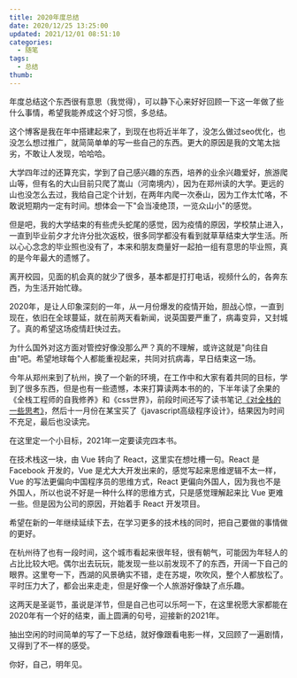 ```yaml
---
title: 2020年度总结
date: 2020/12/25 13:25:00
updated: 2021/12/01 08:51:10
categories: 
  - 随笔
tags: 
  - 总结
thumb: 
---
```






年度总结这个东西很有意思（我觉得），可以静下心来好好回顾一下这一年做了些什么事情，希望我能养成这个好习惯，多总结。

<!-- more -->

这个博客是我在年中搭建起来了，到现在也将近半年了，没怎么做过seo优化，也没怎么想过推广，就简简单单的写一些自己的东西。更大的原因是我的文笔太拙劣，不敢让人发现，哈哈哈。

大学四年过的还算充实，学到了自己感兴趣的东西，培养的业余兴趣爱好，旅游爬山等，但有名的大山目前只爬了嵩山（河南境内），因为在郑州读的大学。更远的山也没怎么去过，我给自己定个计划，在两年内爬一次泰山，因为工作太忙咯，不敢说短期内一定有时间。想体会一下"会当凌绝顶，一览众山小"的感觉。

但是吧，我的大学结束的有些虎头蛇尾的感觉，因为疫情的原因，学校禁止进入，一直到毕业前夕才允许分批次返校，很多同学都没有看到就草草结束大学生活。所以心心念念的毕业照也没有了，本来和朋友商量好一起拍一组有意思的毕业照，真的是今年最大的遗憾了。

离开校园，见面的机会真的就少了很多，基本都是打打电话，视频什么的，各奔东西，为生活开始忙碌。

2020年，是让人印象深刻的一年，从一月份爆发的疫情开始，胆战心惊，一直到现在，依旧在全球蔓延，就在前两天看新闻，说英国要严重了，病毒变异，又封城了。真的希望这场疫情赶快过去。

为什么国外对这方面对管控好像没那么严？真的不理解，或许这就是"向往自由"吧。希望地球每个人都能重视起来，共同对抗病毒，早日结束这一场。

今年从郑州来到了杭州，换了一个新的环境，在工作中和大家有着共同的目标，学到了很多东西，但是也有一些遗憾，本来打算读两本书的的，下半年读了余果的《全栈工程师的自我修养》和《css世界》，前段时间还写了读书笔记[《对全栈的一些思考》](/posts/20200918)，然后十一月份在某宝买了《javascript高级程序设计》，结果因为时间不充足，最后也没读完。

在这里定一个小目标，2021年一定要读完四本书。

在技术栈这一块，由 Vue 转向了 React，这里实在想吐槽一句。React 是 Facebook 开发的，Vue 是尤大大开发出来的，感觉写起来思维逻辑不太一样， Vue 的写法更偏向中国程序员的思维方式，React 更偏向外国人，因为我也不是外国人，所以也说不好是一种什么样的思维方式，只是感觉理解起来比 Vue 更难一些。但是因为公司的原因，开始着手 React 开发项目。

希望在新的一年继续延续下去，在学习更多的技术栈的同时，把自己要做的事情做的更好。

在杭州待了也有一段时间，这个城市看起来很年轻，很有朝气，可能因为年轻人的占比比较大吧。偶尔出去玩玩，能发现一些以前发现不了的东西，开阔一下自己的眼界。这里夸一下，西湖的风景确实不错，走在苏堤，吹吹风，整个人都放松了。平时压力大了，都会出来走走，但是好像一个人旅游好像缺了点乐趣。

这两天是圣诞节，虽说是洋节，但是自己也可以乐呵一下，在这里祝愿大家都能在2020年有一个好的结束，画上圆满的句号，迎接新的2021年。

抽出空闲的时间简单的写了一下总结，就好像跟看电影一样，又回顾了一遍剧情，又得到了不一样的感受。

你好，自己，明年见。
